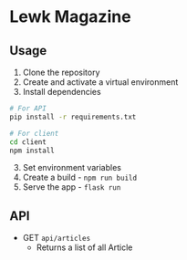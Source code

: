 # Lewk Magazine

## Usage

1. Clone the repository
2. Create and activate a virtual environment
3. Install dependencies

```bash
# For API
pip install -r requirements.txt

# For client
cd client
npm install
```

3. Set environment variables
4. Create a build - `npm run build`
5. Serve the app - `flask run`

## API
* GET `api/articles`
  * Returns a list of all Article